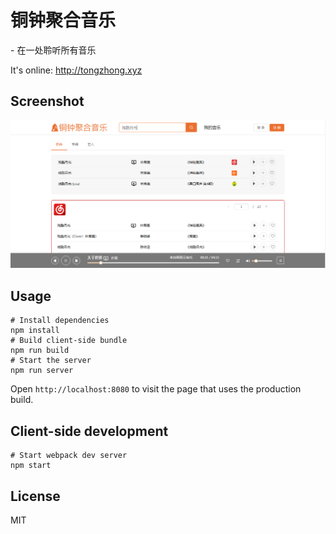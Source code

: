 # 铜钟聚合音乐
<p>- 在一处聆听所有音乐</p>
<p>It's online: <a href="http://tongzhong.xyz">http://tongzhong.xyz</a> </p>

## Screenshot
<img src="./screenshots/tongzhong.PNG">

## Usage
    # Install dependencies
    npm install
    # Build client-side bundle
    npm run build
    # Start the server
    npm run server
Open `http://localhost:8080` to visit the page that uses the production build.

## Client-side development
    # Start webpack dev server
    npm start

## License
MIT
